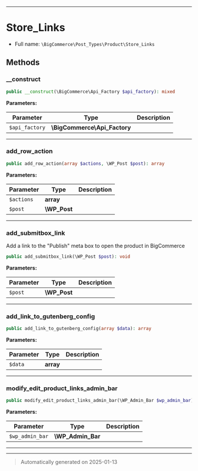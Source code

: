 ***

# Store_Links





* Full name: `\BigCommerce\Post_Types\Product\Store_Links`




## Methods


### __construct



```php
public __construct(\BigCommerce\Api_Factory $api_factory): mixed
```








**Parameters:**

| Parameter | Type | Description |
|-----------|------|-------------|
| `$api_factory` | **\BigCommerce\Api_Factory** |  |





***

### add_row_action



```php
public add_row_action(array $actions, \WP_Post $post): array
```








**Parameters:**

| Parameter | Type | Description |
|-----------|------|-------------|
| `$actions` | **array** |  |
| `$post` | **\WP_Post** |  |





***

### add_submitbox_link

Add a link to the "Publish" meta box to
open the product in BigCommerce

```php
public add_submitbox_link(\WP_Post $post): void
```








**Parameters:**

| Parameter | Type | Description |
|-----------|------|-------------|
| `$post` | **\WP_Post** |  |





***

### add_link_to_gutenberg_config



```php
public add_link_to_gutenberg_config(array $data): array
```








**Parameters:**

| Parameter | Type | Description |
|-----------|------|-------------|
| `$data` | **array** |  |





***

### modify_edit_product_links_admin_bar



```php
public modify_edit_product_links_admin_bar(\WP_Admin_Bar $wp_admin_bar): mixed
```








**Parameters:**

| Parameter | Type | Description |
|-----------|------|-------------|
| `$wp_admin_bar` | **\WP_Admin_Bar** |  |





***


***
> Automatically generated on 2025-01-13
